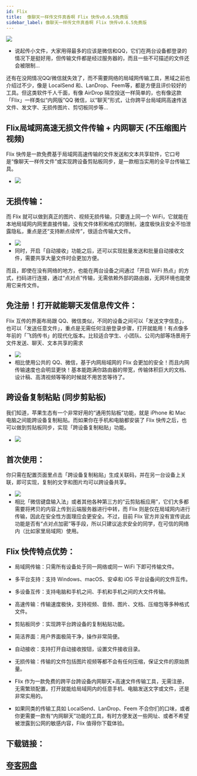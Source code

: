 ```yaml
---
id: Flix
title:  像聊天一样传文件真香啊 Flix 快传v0.6.5免费版
sidebar_label: 像聊天一样传文件真香啊 Flix 快传v0.6.5免费版
---
```

![](https://cdn-thumbs.imagevenue.com/77/73/0d/ME18V0TO_t.png)
* 说起传小文件，大家用得最多的应该是微信和QQ，它们在两台设备都登录的情况下是挺好用，但传输文件都是经过服务器的，而且一些不可描述的文件还会被限制...

还有在没网情况QQ/微信就失效了，而不需要网络的局域网传输工具，黑域之前也介绍过不少，像是 LocalSend 和、LanDrop、Feem等，都是方便且评价较好的工具。但这类软件千人千面，有像 AirDrop 隔空投送一样简单的，也有像这款「Flix」一样类似“内网版”QQ 微信，以“聊天”形式，让你跨平台局域网高速传送文件、发文字、无损传图片、剪切板同步等…

## Flix局域网高速无损文件传输 + 内网聊天 (不压缩图片视频)
Flix 快传是一款免费基于局域网高速传输的文件发送和文本共享软件，它口号是“像聊天一样传文件”或实现跨设备剪贴板同步，是一款相当实用的全平台传输工具。
* ![](https://cdn-thumbs.imagevenue.com/13/08/11/ME18V0XJ_t.jpg)

## 无损传输：
而 Flix 就可以做到真正的图片、视频无损传输，只要连上同一个 WiFi，它就能在本地局域网内网里直接传输，没有文件体积和格式的限制，速度极快且安全不怕泄露隐私，重点是还“支持断点续传”，很适合传输大文件。
* ![](https://cdn-thumbs.imagevenue.com/0e/d4/5b/ME18V0XM_t.jpg)
* 同时，开启「自动接收」功能之后，还可以实现批量发送和批量自动接收文件，需要共享大量文件时会更加方便。

而且，即使在没有网络的地方，也能在两台设备之间通过「开启 WiFi 热点」的方式，扫码进行连接，通过“点对点”传输，无需依赖外部的路由器，无网环境也能使用它来传文件。


## 免注册！打开就能聊天发信息传文件：
Flix 互传的界面布局跟 QQ、微信类似，不同的设备之间可以「发送文字信息」，也可以「发送任意文件」，重点是无需任何注册登录步骤，打开就能用！有点像多年前的「飞鸽传书」的现代化版本。比较适合学生、小团队、公司内部等场景用于文件发送、聊天、文本共享的需求
* ![](https://cdn-thumbs.imagevenue.com/95/bc/4f/ME18V0XP_t.jpg)
* 相比使用公共的 QQ、微信，基于内网局域网的 Flix 会更加的安全！而且内网传输速度也会明显更快！基本能跑满你路由器的带宽，传输体积巨大的文档、设计稿、高清视频等等的时候就不用苦苦等待了。

## 跨设备复制粘贴 (同步剪贴板)
我们知道，苹果生态有一个非常好用的“通用剪贴板”功能，就是 iPhone 和 Mac 电脑之间能跨设备复制粘贴。而如果你在手机和电脑都安装了 Flix 快传之后，也可以做到剪贴板同步，实现「跨设备复制粘贴」功能。
* ![](https://cdn-thumbs.imagevenue.com/71/21/fc/ME18V0XS_t.jpg)


## 首次使用：
你只需在配置页面里点击「跨设备复制粘贴」生成关联码，并在另一台设备上关联，即可实现，复制的文字和图片均可以跨设备共享。
* ![](https://cdn-thumbs.imagevenue.com/67/62/fa/ME18V0XU_t.jpg)
* 相比「微信键盘输入法」或者其他各种第三方的“云剪贴板应用”，它们大多都需要将拷贝的内容上传到云端服务器进行中转，而 Flix 则是仅在局域网内进行传输，因此在安全性方面理应会更安全。不过，目前 Flix 官方并没有宣传说此功能是否有“点对点加密”等手段，所以只建议追求安全的同学，在可信的网络内（比如家里局域网）使用。


## Flix 快传特点优势：
* 局域网传输：只需所有设备处于同一网络或同一 WiFi 下即可传输文件。
* 多平台支持：支持 Windows、macOS、安卓和 iOS 平台设备间的文件互传。
* 多设备互传：支持电脑和手机之间、手机和手机之间的大文件传输。
* 高速传输：传输速度极快，支持视频、音频、图片、文档、压缩包等多种格式文件。
* 剪贴板同步：实现跨平台跨设备的复制粘贴功能。
* 简洁界面：用户界面极简干净，操作非常简便。
* 自动接收：支持打开自动接收按钮，设置文件接收目录。
* 无损传输：传输的文件包括图片视频等都不会有任何压缩，保证文件的原始质量。
* Flix 作为一款免费的跨平台跨设备内网聊天+高速文件传输工具，无需注册，无需繁琐配置，打开就能给局域网内的任意手机、电脑发送文字或文件，还是非常实用的。

* 如果同类的传输工具如 LocalSend、LanDrop、Feem 不合你们的口味，或者你更需要一款有“内网聊天”功能的工具，有时方便发送一些网址、或者不希望被泄露到公网的敏感内容，Flix 值得你下载体验。

## 下载链接：
## [夸客网盘](https://www.cnblogs.com/songzhixue/p/11261118.html)







